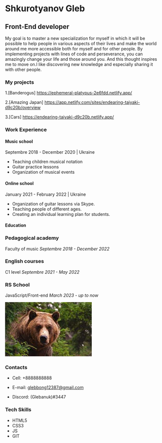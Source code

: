 # Shkurotyanov Gleb

## Front-End developer

My goal is to master a new specialization for myself in which it will be possible to help people in various aspects of their lives and make the world around me more accessible both for myself and for other people. By implementing projects with lines of code and perseverance, you can amazingly change your life and those around you. And this thought inspires me to move on.I like discovering new knowledge and especially sharing it with other people.

### My projects

1.[Banderogus]
<https://ephemeral-platypus-2e6fdd.netlify.app/>  

2.[Amazing Japan]
<https://app.netlify.com/sites/endearing-taiyaki-d9c20b/overview>

3.[Cars]
<https://endearing-taiyaki-d9c20b.netlify.app/>

### Work Experience

#### Music school

Septembre 2018 - December 2020 | Ukraine

* Teaching children musical notation
* Guitar practice lessons
* Organization of musical events

#### Online school

January 2021 - February 2022  | Ukraine

* Organization of guitar lessons via Skype.
* Teaching people of different ages.
* Сreating an individual learning plan for students.

#### Education

### Pedagogical academy

Faculty of music
_Septembre 2018 - December 2022_

### English courses

C1 level
_Septembre 2021 - May 2022_

### RS School

JavaScript/Front-end
_March 2023 - up to now_

![my avatar](./brown%20bear.jpg)

### Contacts

* Cell: +8888888888

* E-mail: glebbong12387@gmail.com

* Discord: (Glebanuk)#3447

### Tech Skills

* HTML5
* CSS3
* JS
* GIT
